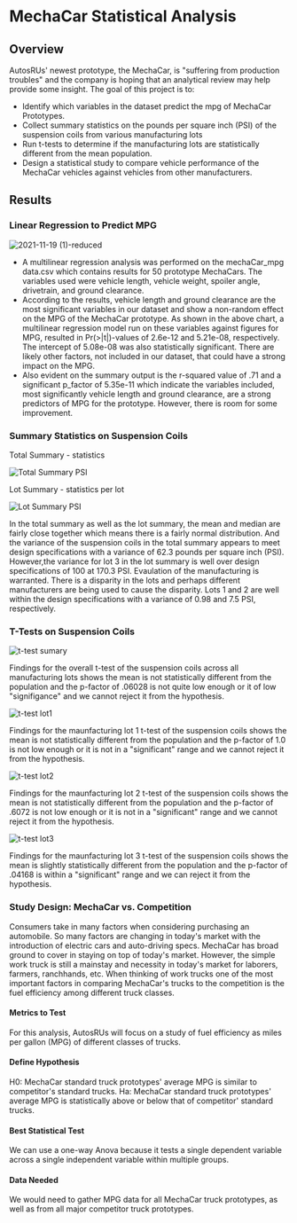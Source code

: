 # MechaCar Statistical Analysis

## Overview
AutosRUs' newest prototype, the MechaCar, is "suffering from production troubles" and the company is hoping that an analytical review may help provide some insight. The goal of this project is to:

* Identify which variables in the dataset predict the mpg of MechaCar Prototypes.
* Collect summary statistics on the pounds per square inch (PSI) of the suspension coils from various manufacturing lots
* Run t-tests to determine if the manufacturing lots are statistically different from the mean population.
* Design a statistical study to compare vehicle performance of the MechaCar vehicles against vehicles from other manufacturers.

## Results

### Linear Regression to Predict MPG

![2021-11-19 (1)-reduced](https://user-images.githubusercontent.com/35401581/142702858-c48aecd3-9092-4c2a-a42e-2c145bb93e19.png)

* A multilinear regression analysis was performed on the mechaCar_mpg data.csv which contains results for 50 prototype MechaCars. The variables used were vehicle length, vehicle weight, spoiler angle, drivetrain, and ground clearance. 
* According to the results, vehicle length and ground clearance are the most significant variables in our dataset and show a non-random effect on the MPG of the MechaCar prototype.  As shown in the above chart, a multilinear regression model run on these variables against figures for MPG, resulted in Pr(>|t|)-values of 2.6e-12 and 5.21e-08, respectively. The intercept of 5.08e-08 was also statistically significant.  There are likely other factors, not included in our dataset, that could have a strong impact on the MPG.
* Also evident on the summary output is the r-squared value of .71 and a significant p_factor of 5.35e-11 which indicate the variables included, most significantly vehicle length and ground clearance, are a strong predictors of MPG for the prototype.  However, there is room for some improvement.

### Summary Statistics on Suspension Coils

Total Summary - statistics

![Total Summary PSI](https://user-images.githubusercontent.com/35401581/142702939-93020742-68ba-4faa-8d0f-519abfe6cb63.png)

Lot Summary - statistics per lot

![Lot Summary PSI](https://user-images.githubusercontent.com/35401581/142702949-a8d01486-53d6-4f58-ae81-ae99a1c3c1cc.png)


In the total summary as well as the lot summary, the mean and median are fairly close together which means there is a fairly normal distribution.  And the variance of the suspension coils in the total summary appears to meet design specifications with a variance of 62.3 pounds per square inch (PSI). However,the variance for lot 3 in the lot summary is well over design specifications of 100 at 170.3 PSI.  Evaulation of the manufacturing is warranted.  There is a disparity in the lots and perhaps different manufacturers are being used to cause the disparity.  Lots 1 and 2 are well within the design specifications with a variance of 0.98 and 7.5 PSI, respectively.

### T-Tests on Suspension Coils

![t-test sumary](https://user-images.githubusercontent.com/35401581/142709097-8f84aa7a-a1bb-4638-af50-3d0cbd847c98.png)

Findings for the overall t-test of the suspension coils across all manufacturing lots shows the mean is not statistically different from the population and the p-factor of .06028 is not quite low enough or it of low "signifigance" and we cannot reject it from the hypothesis. 

![t-test lot1](https://user-images.githubusercontent.com/35401581/142709101-dc9477e7-2ecf-41fa-adb5-7f75038930ac.png)

Findings for the maunfacturing lot 1 t-test of the suspension coils shows the mean is not statistically different from the population and the p-factor of 1.0 is not low enough or it is not in a "significant" range and we cannot reject it from the hypothesis. 

![t-test lot2](https://user-images.githubusercontent.com/35401581/142709109-0c44da95-9a6b-4300-b909-b852e3ae171d.png)

Findings for the maunfacturing lot 2 t-test of the suspension coils shows the mean is not statistically different from the population and the p-factor of .6072 is not low enough or it is not in a "significant" range and we cannot reject it from the hypothesis. 

![t-test lot3](https://user-images.githubusercontent.com/35401581/142709114-d7e6eaf9-dc4b-4eea-a1b8-4f5f90190efe.png)

Findings for the maunfacturing lot 3 t-test of the suspension coils shows the mean is slightly statistically different from the population and the p-factor of .04168 is within a "significant" range and we can reject it from the hypothesis.

### Study Design:  MechaCar vs. Competition
Consumers take in many factors when considering purchasing an automobile.  So many factors are changing in today's market with the introduction of electric cars and auto-driving specs.  MechaCar has broad ground to cover in staying on top of today's market.  However, the simple work truck is still a mainstay and necessity in today's market for laborers, farmers, ranchhands, etc.  When thinking of work trucks one of the most important factors in comparing MechaCar's trucks to the competition is the fuel efficiency among different truck classes.  

#### Metrics to Test
For this analysis, AutosRUs will focus on a study of fuel efficiency as miles per gallon (MPG) of different classes of trucks.  

#### Define Hypothesis
H0: MechaCar standard truck prototypes' average MPG is similar to competitor's standard trucks.
Ha: MechaCar standard truck prototypes' average MPG is statistically above or below that of competitor' standard trucks.

#### Best Statistical Test
We can use a one-way Anova because it tests a single dependent variable across a single independent variable within multiple groups.

#### Data Needed
We would need to gather MPG data for all MechaCar truck prototypes, as well as from all major competitor truck prototypes.
